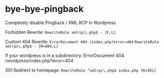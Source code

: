 # bye-bye-pingback
Completely disable Pingback / XML RCP in Wordpress

Forbidden Rewrite:
`RewriteRule xmlrpc\.php$ - [F,L]`


Custom 404 Rewrite:
`ErrorDocument 404 /index.php?error=404`
`RewriteRule xmlrpc\.php$ - [R=404,L]`

If your wordpress is in a subdirectory: ErrorDocument 404 /wordpress/index.php?error=404

301 Redirect to homepage:
`RewriteRule ^xmlrpc\.php$ index.php [R=301]`

